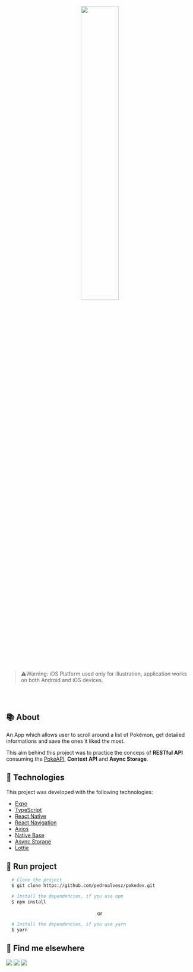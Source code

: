   <div width="100%" overflow="hidden" align="center">
  <img src="pokedex.gif" width="45%" />
  </div>
  <br>

   > ⚠️Warning:  iOS Platform used only for illustration, application works on both Android and iOS devices.
  <br>

  <br>

## 📚 About

An App which allows user to scroll around a list of Pokémon, get detailed informations and save the ones it liked the most. 

This aim behind this project was to practice the conceps of **RESTful API** consuming the [PokéAPI](https://pokeapi.co/), **Context API** and **Async Storage**.

## 🔨 Technologies

This project was developed with the following technologies:

- [Expo](https://expo.io/)
- [TypeScript](https://www.typescriptlang.org/)
- [React Native](https://reactnative.dev/)
- [React Navigation](https://reactnavigation.org/)
- [Axios](https://github.com/axios/axios)
- [Native Base](https://nativebase.io/)
- [Async Storage](https://docs.expo.dev/versions/latest/sdk/async-storage/)
- [Lottie](https://www.npmjs.com/package/lottie-react-native)

## 📱 Run project

```bash
  # Clone the project
  $ git clone https://github.com/pedroalvesz/pokedex.git
```

```bash
  # Install the dependencies, if you use npm
  $ npm install
```

<p align="center">or</p>

```bash
  # Install the dependencies, if you use yarn
  $ yarn
```


## 💬 Find me elsewhere


<a href="https://github.com/pedroalvesz"><img src="https://img.shields.io/badge/-Github-%23333?style=for-the-badge&logo=github&logoColor=white" target="_blank"></a> <a href="mailto:opedrohenriqu@gmail.com"><img src="https://img.shields.io/badge/-Gmail-ff9800?style=for-the-badge&logo=gmail&logoColor=white" target="_blank"></a> <a href="https://www.linkedin.com/in/henriqpedro/" target="_blank"><img src="https://img.shields.io/badge/-LinkedIn-%230077B5?style=for-the-badge&logo=linkedin&logoColor=white" target="_blank"></a>
